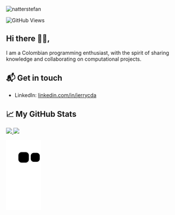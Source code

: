![natterstefan](https://res.cloudinary.com/dxgwcpdom/image/upload/v1623223350/GitHub/fm_y6xlzk.png)

![GitHub Views](https://komarev.com/ghpvc/?username=jerrycda&color=2685BF)

## Hi there 👋🏻,

I am a Colombian programming enthusiast, with the spirit of sharing knowledge and collaborating on computational projects.

## 📬 Get in touch

- LinkedIn: [linkedin.com/in/jerrycda](https://www.linkedin.com/in/jerrycda/)


## &#x1f4c8; My GitHub Stats


<div>
  <a href="https://github.com/jerrycda/jerrycda">
  <img height="180em" src="https://github-readme-stats.vercel.app/api?username=jerrycda&show_icons=true&theme=radical&include_all_commits=true&count_private=true"/>
  <img height="180em" src="https://github-readme-stats.vercel.app/api/top-langs/?username=jerrycda&layout=compact&langs_count=7&theme=radical"/>
</div>

![Snake animation](https://github.com/mctechnology17/mctechnology17/blob/output/github-contribution-grid-snake.svg)
